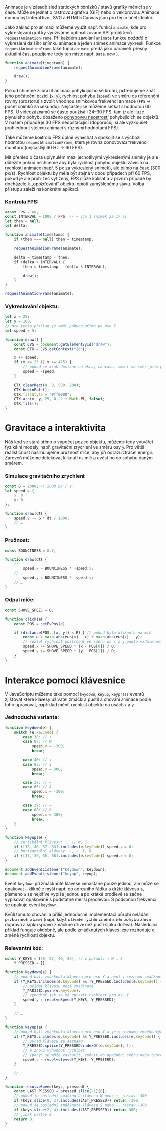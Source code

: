 Animace je v zásadě sled statických obrázků / stavů grafiky měnící se v čase. Může se jednat o rastrovou grafiku (GIF) nebo o vektorovou. Animace mohou být interaktivní, SVG a HTML5 Canvas jsou pro tento účel ideální.

Jako základ pro animaci můžeme využít např. funkci `animate`, kde pro vykreslování grafiky využíváme optimalizované API prohlížečů `requestAnimationFrame`. Při každém zavolání `animate` funkce _požádá_ o vykreslení dalšího snímku animace a jeden snímek animace vykreslí. Funkce `requestAnimationFrame` také funci `animate` předá jako parametr přesný aktuální čas, použijeme tedy ten místo např. `Date.now()`.

```js
function animate(timestamp) {
    requestAnimationFrame(animate);

    draw();
}
```

Pokud chceme zobrazit animaci pohybujícího se kruhu, potřebujeme znát jeho počáteční pozici (`x`, `y`), rychlost pohybu (`speed`) ve směru os referenční roviny (prostoru) a zvolit vhodnou snímkovou frekvenci animace (`FPS` → počet snímků za sekundu). Nejčastěji se můžeme setkat s hodnotou 60 FPS. U videozáznamů se často používá i 24–30 FPS, tam je ale iluze plynulého pohybu dosaženo [pohybovou neostrostí](https://en.m.wikipedia.org/wiki/Motion_blur#Animation) pohybujících se objektů. V našem případě je 30 FPS nedostačující (doporučuji si ale vyzkoušet prohlédnout stejnou animaci s různými hodnotami FPS).

Také můžeme kontrolu FPS úplně vynechat a spokojit se s výchozí hodnotou `requestAnimationFrame`, která je rovna obnovovací frekvenci monitoru (nejčastěji 60 Hz → 60 FPS).

Mít přehled o čase uplynulém mezi jednotlivými vykreslenými snímky je ale důležité pokud nechceme aby byla rychlost pohybu objektu závislá na rychlosti animace (např. 5 px za vykreslený snímek), ale přímo na čase (300 px/s). Rychlost objektu by měla být stejná v obou případech při 60 FPS, pokud je ale prohlížeč vytížený, FPS může kolísat a v prvním případě by docházelo k „opožďování“ objektu oproti zamýšlenému stavu. Volba přístupu záleží na konkrétní aplikaci.

### Kontrola FPS:
```js
const FPS = 60;
const INTERVAL = 1000 / FPS; // → cca 1 snímek za 17 ms
let then = null;
let delta;

function animate(timestamp) {
    if (then === null) then = timestamp;

    requestAnimationFrame(animate);

    delta = timestamp - then;
    if (delta > INTERVAL) {
        then = timestamp - (delta % INTERVAL);

        draw();
    }
}

requestAnimationFrame(animate);
```

### Vykreslování objektu:
```js
let x = 25;
let y = 100;
// pro tento příklad je směr pohybu přímo po ose X
let speed = 5;

function draw() {
    const CVS = document.getElementById("draw");
    const CTX = CVS.getContext("2d");

    x += speed;
    if (x <= 25 || x >= 475) {
        // pokud se kruh dostane na okraj canvasu, změní se směr jeho pohybu → odrazí se od stěny
        speed = -speed;
    }

    CTX.clearRect(0, 0, 500, 200);
    CTX.beginPath();
    CTX.fillStyle = "#ff0000";
    CTX.arc(x, y, 25, 0, 2 * Math.PI, false);
    CTX.fill();
}
```

# Gravitace a interaktivita

Náš kód se stará přímo o výpočet pozice objektu, můžeme tedy vytvářet fyzikální modely, např. gravitační zrychlení ve směru osy `y`. Pro větší realističnost nasimulujeme pružnost míče, aby při odrazu ztrácel energii. Zároveň můžeme detekovat kliknutí na míč a uvést ho do pohybu daným směrem.

### Simulace gravitačního zrychlení:
```js
const G = 2000; // 2000 px / s²
let speed = {
	x: 0,
	y: 0
};

function draw(dt) {
    speed.y += G * dt / 1000;
    // …
}
```

### Pružnost:
```js
const BOUNCINESS = 0.7;

function draw(dt) {
    // …
        speed.x = BOUNCINESS * -speed.x;
    // …
        speed.y = BOUNCINESS * -speed.y;
    // …
}
```

### Odpal míče:
```js
const SHOVE_SPEED = G;

function click(e) {
	const POS = getEvPos(e);

    if (distance(POS, [x, y]) < R) { // pokud bylo kliknuto na míč
        const D = Math.abs(POS[0] - x) + Math.abs(POS[1] - y);
        // rozlož rychlost postrčení ve směru os x a y podle vzdálenosti kliknutí od středu míče ve směru těchto os
		speed.x += SHOVE_SPEED * (x - POS[0]) / D;
		speed.y += SHOVE_SPEED * (y - POS[1]) / D;
	}
}
```

# Interakce pomocí klávesnice

V JavaScriptu můžeme také pomocí `keydown`, `keyup`, `keypress` eventů zjišťovat které klávesy uživatel zmáčkl a pustil a chování animace podle toho upravovat, například měnit rychlost objektu na osách `x` a `y`.

### Jednoduchá varianta:
```js
function keydown(e) {
	switch (e.keyCode) {
		case 38: // ↑
		case 87: // W
			speed.y = -300;
			break;

		case 40: // ↓
		case 83: // S
			speed.y = 300;
			break;

		case 37: // ←
		case 65: // A
			speed.x = -300;
			break;

		case 39: // →
		case 68: // D
			speed.x = 300;
			break;
	}
}

function keyup(e) {
	// vertikální klávesy: ↑, ↓, W, S
	if ([38, 40, 87, 83].includes(e.keyCode)) speed.y = 0;
	// horizontální klávesy: ←, →, A, D
	if ([37, 39, 65, 68].includes(e.keyCode)) speed.x = 0;
}

document.addEventListener("keydown", keydown);
document.addEventListener("keyup", keyup);
```


Event `keydown` při zmáčknuté klávese nenastane pouze jednou, ale může se opakovat – klikněte myší např. do adresního řádku a držte klávesu `a`, písmeno `a` se nejdříve vypíše jednou a po krátké prodlevě se začne vypisovat opakovaně s podstatně menší prodlevou. S podobnou frekvencí se opakuje event `keydown`.

Kvůli tomuto chování a příliš jednoduché implementaci působí ovládání prvku neohrabaně (např. když uživatel rychle změní směr pohybu zleva doprava a šipku vpravo zmáčkne dříve než pustí šipku doleva). Následující příklad funguje obdobně, ale podle zmáčknutých kláves lépe rozhoduje o změně rychlosti objektu.

### Relevantní kód:
```js
const Y_KEYS = [38, 87, 40, 83], // v pořadí: ↑ W ↓ S
	Y_PRESSED = [];

function keydown(e) {
    // pokud byla zmáčknuta klávesa pro osu Y a není v seznamu zmáčknutých kláves
	if (Y_KEYS.includes(e.keyCode) && !Y_PRESSED.includes(e.keyCode)) {
        // přidej klávesu mezi zmáčknuté
        Y_PRESSED.push(e.keyCode);
        // vyhodnoť jak se má upravit rychlost pro osu Y
		speed.y = resolveSpeed(Y_KEYS, Y_PRESSED);
    }
    
    // …
}

function keyup(e) {
    // pokud byla zmáčknuta klávesa pro osu Y a je v seznamu zmáčknutých kláves
	if (Y_KEYS.includes(e.keyCode) && Y_PRESSED.includes(e.keyCode)) {
        // vyřaď klávesu ze seznamu
        Y_PRESSED.splice(Y_PRESSED.indexOf(e.keyCode), 1);
        // a znovu vyhodnoť rychlost
        // (pohyb se může zastavit, změnit do opačného směru nebo teoreticky zůstat stejný pokud uživatel pustil ↓ a zároveň drží S)
		speed.y = resolveSpeed(Y_KEYS, Y_PRESSED);
	}

	// …
}

function resolveSpeed(keys, pressed) {
    const LAST_PRESSED = pressed.slice(-1)[0];
    // pokud je poslední zmáčknutá klávesa W nebo ↑, nastav -300
	if (keys.slice(0, 2).includes(LAST_PRESSED)) return -300;
    // pokud je poslední zmáčknutá klávesa S nebo ↓, nastav -300
    if (keys.slice(2, 4).includes(LAST_PRESSED)) return 300;
    // jinak nastav 0
	return 0;
}
```
